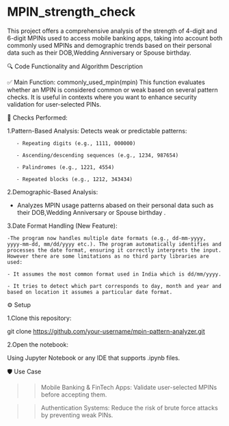 # MPIN_strength_check
This project offers a comprehensive analysis of the strength of 4-digit and 6-digit MPINs used to access mobile banking apps, taking into account both commonly used MPINs and demographic trends based on their personal data such as their DOB,Wedding Anniversary or Spouse birthday.

🔍 Code Functionality and Algorithm Description

✅ Main Function:
commonly_used_mpin(mpin)
This function evaluates whether an MPIN is considered common or weak based on several pattern checks. It is useful in contexts where you want to enhance security validation for user-selected PINs.

📌 Checks Performed:

1.Pattern-Based Analysis:
   Detects weak or predictable patterns:
   
       - Repeating digits (e.g., 1111, 000000)
       
       - Ascending/descending sequences (e.g., 1234, 987654)
       
       - Palindromes (e.g., 1221, 4554)
       
       - Repeated blocks (e.g., 1212, 343434)
       
2.Demographic-Based Analysis:

   - Analyzes MPIN usage patterns abased on their personal data such as their DOB,Wedding Anniversary or Spouse birthday .
     
3.Date Format Handling (New Feature):

    -The program now handles multiple date formats (e.g., dd-mm-yyyy, yyyy-mm-dd, mm/dd/yyyy etc.). The program automatically identifies and processes the date format, ensuring it correctly interprets the input. However there are some limitations as no third party libraries are used:
    
    - It assumes the most common format used in India which is dd/mm/yyyy.
    
    - It tries to detect which part corresponds to day, month and year and based on location it assumes a particular date format.

⚙️ Setup

1.Clone this repository:

  git clone https://github.com/your-username/mpin-pattern-analyzer.git
  
2.Open the notebook:

  Using Jupyter Notebook or any IDE that supports .ipynb files.

🛡️ Use Case

>>Mobile Banking & FinTech Apps: Validate user-selected MPINs before accepting them.

>>Authentication Systems: Reduce the risk of brute force attacks by preventing weak PINs.

